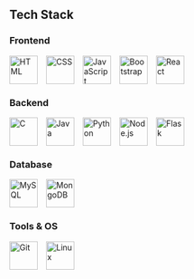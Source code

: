 ## Tech Stack

### Frontend
<p align="left" style="display:flex; gap:15px;">
  <img src="https://cdn.jsdelivr.net/gh/devicons/devicon/icons/html5/html5-original.svg" alt="HTML" width="50" title="HTML"/>
  <img src="https://cdn.jsdelivr.net/gh/devicons/devicon/icons/css3/css3-original.svg" alt="CSS" width="50" title="CSS"/>
  <img src="https://cdn.jsdelivr.net/gh/devicons/devicon/icons/javascript/javascript-original.svg" alt="JavaScript" width="50" title="JavaScript"/>
  <img src="https://cdn.jsdelivr.net/gh/devicons/devicon/icons/bootstrap/bootstrap-plain.svg" alt="Bootstrap" width="50" title="Bootstrap"/>
  <img src="https://cdn.jsdelivr.net/gh/devicons/devicon/icons/react/react-original.svg" alt="React" width="50" title="React"/>
</p>

### Backend
<p align="left" style="display:flex; gap:15px;">
  <img src="https://cdn.jsdelivr.net/gh/devicons/devicon/icons/c/c-original.svg" alt="C" width="50" title="C"/>
  <img src="https://cdn.jsdelivr.net/gh/devicons/devicon/icons/java/java-original.svg" alt="Java" width="50" title="Java"/>
  <img src="https://cdn.jsdelivr.net/gh/devicons/devicon/icons/python/python-original.svg" alt="Python" width="50" title="Python"/>
  <img src="https://cdn.jsdelivr.net/gh/devicons/devicon/icons/nodejs/nodejs-original.svg" alt="Node.js" width="50" title="Node.js"/>
  <img src="https://cdn.jsdelivr.net/gh/devicons/devicon/icons/flask/flask-original.svg" alt="Flask" width="50" title="Flask"/>
</p>

### Database
<p align="left" style="display:flex; gap:15px;">
  <img src="https://cdn.jsdelivr.net/gh/devicons/devicon/icons/mysql/mysql-original.svg" alt="MySQL" width="50" title="MySQL"/>
  <img src="https://cdn.jsdelivr.net/gh/devicons/devicon/icons/mongodb/mongodb-original.svg" alt="MongoDB" width="50" title="MongoDB"/>
</p>

### Tools & OS
<p align="left" style="display:flex; gap:15px;">
  <img src="https://cdn.jsdelivr.net/gh/devicons/devicon/icons/git/git-original.svg" alt="Git" width="50" title="Git"/>
  <img src="https://cdn.jsdelivr.net/gh/devicons/devicon/icons/linux/linux-original.svg" alt="Linux" width="50" title="Linux"/>
</p>

<!--
**joaodias23/joaodias23** is a ✨ _special_ ✨ repository because its `README.md` (this file) appears on your GitHub profile.

Here are some ideas to get you started:

- 🔭 I’m currently working on ...
- 🌱 I’m currently learning ...
- 👯 I’m looking to collaborate on ...
- 🤔 I’m looking for help with ...
- 💬 Ask me about ...
- 📫 How to reach me: ...
- 😄 Pronouns: ...
- ⚡ Fun fact: ...
-->
